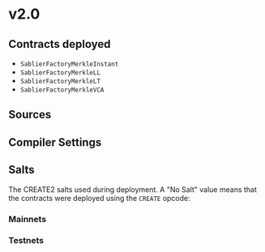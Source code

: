 # v2.0

## Contracts deployed

- `SablierFactoryMerkleInstant`
- `SablierFactoryMerkleLL`
- `SablierFactoryMerkleLT`
- `SablierFactoryMerkleVCA`

## Sources

<!-- TODO -->

## Compiler Settings

<!-- TODO -->

## Salts

The CREATE2 salts used during deployment. A "No Salt" value means that the contracts were deployed using the `CREATE`
opcode:

### Mainnets

<!-- TODO -->

### Testnets

<!-- TODO -->

